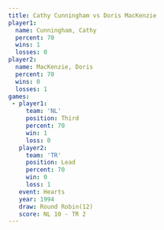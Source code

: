 ```yaml
---
title: Cathy Cunningham vs Doris MacKenzie
player1:                 
  name: Cunningham, Cathy
  percent: 70            
  wins: 1                
  losses: 0              
player2:                 
  name: MacKenzie, Doris 
  percent: 70            
  wins: 0                
  losses: 1              
games:
 - player1:         
     team: 'NL'     
     position: Third
     percent: 70    
     win: 1         
     loss: 0        
   player2:        
     team: 'TR'    
     position: Lead
     percent: 70   
     win: 0        
     loss: 1       
   event: Hearts        
   year: 1994           
   draw: Round Robin(12)
   score: NL 10 - TR 2  
---
```

